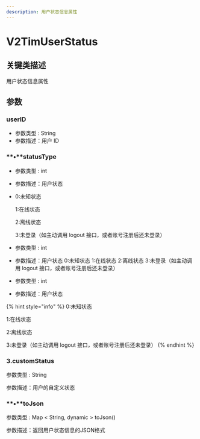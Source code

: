 ```yaml
---
description: 用户状态信息属性
---
```


# V2TimUserStatus

## 关键类描述

用户状态信息属性

## 参数

### userID

* 参数类型 : String
* 参数描述：用户 ID

### **•**statusType

* 参数类型 : int
* 参数描述：用户状态
*   0:未知状态

    1:在线状态

    2:离线状态

    3:未登录（如主动调用 logout 接口，或者账号注册后还未登录）



* 参数类型 : int
* 参数描述：用户状态  0:未知状态 1:在线状态 2:离线状态 3:未登录（如主动调用 logout 接口，或者账号注册后还未登录）



* 参数类型 : int
* 参数描述：用户状态

{% hint style="info" %}
0:未知状态

1:在线状态

2:离线状态

3:未登录（如主动调用 logout 接口，或者账号注册后还未登录）
{% endhint %}

### 3.customStatus

参数类型 : String

参数描述：用户的自定义状态

### **•**toJson

参数类型 : Map < String, dynamic > toJson()

参数描述：返回用户状态信息的JSON格式
